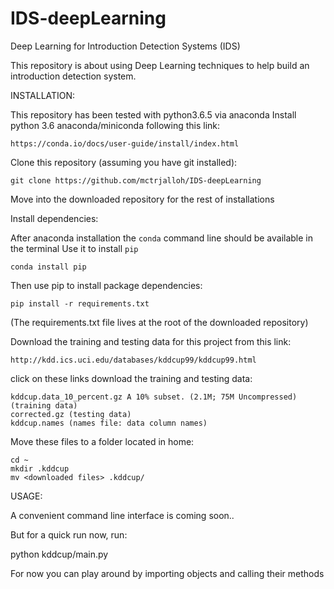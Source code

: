 # IDS-deepLearning

Deep Learning for Introduction Detection Systems (IDS)

This repository is about using Deep Learning techniques to help build an introduction detection system.

INSTALLATION:
  
This repository has been tested with python3.6.5 via anaconda
Install python 3.6 anaconda/miniconda following this link:

    https://conda.io/docs/user-guide/install/index.html

Clone this repository (assuming you have git installed):

    git clone https://github.com/mctrjalloh/IDS-deepLearning

Move into the downloaded repository for the rest of installations

Install dependencies:

After anaconda installation the `conda` command line should be available in the terminal
Use it to install `pip`

    conda install pip

Then use pip to install package dependencies:

    pip install -r requirements.txt

(The requirements.txt file lives at the root of the downloaded repository)

Download the training and testing data for this project from this link:

    http://kdd.ics.uci.edu/databases/kddcup99/kddcup99.html

click on these links download the training and testing data:

    kddcup.data_10_percent.gz A 10% subset. (2.1M; 75M Uncompressed) (training data)
    corrected.gz (testing data)
    kddcup.names (names file: data column names)
  
Move these files to a folder located in home:
  
    cd ~
    mkdir .kddcup
    mv <downloaded files> .kddcup/
   
  
  
USAGE:
  
 A convenient command line interface is coming soon..

But for a quick run now, run:
  
 python kddcup/main.py

For now you can play around by importing objects and calling their methods
